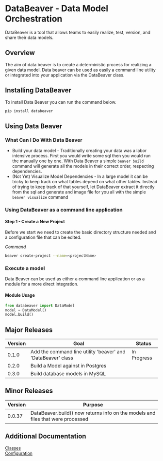 # DataBeaver - Data Model Orchestration
DataBeaver is a tool that allows teams to easily realize, test, version, and share their data models. 

## Overview
The aim of data beaver is to create a deterministic process for realizing a given data model.
Data beaver can be used as easily a command line utility or integrated into your application via the DataBeaver class. 
 
## Installing DataBeaver
To install Data Beaver you can run the command below.
```bash
pip install databeaver
```

## Using Data Beaver
### What Can I Do With Data Beaver
* Build your data model - Traditionally creating your data was a labor intensive process. First you would write some sql
then you would run the manually one by one. With Data Beaver a simple `beaver build` command will generate all the models
in their correct order, respecting dependencies. 
* (Not Yet) Visualize Model Dependencies - In a large model it can be tricky to keep track on what tables depend on what
other tables. Instead of trying to keep track of that yourself, let DataBeaver extract it directly from the sql and generate
and image file for you all with the simple `beaver visualize` command
  
### Using DataBeaver as a command line application 
#### Step 1 - Create a New Project
Before we start we need to create the basic directory structure needed and a configuration file that can be edited.  

*Command* 
```bash
beaver create-project --name=<projectName>
```


### Execute a model 
Data Beaver can be used as either a command line application or as a module for a more direct integration. 
#### Module Usage
```python
from databeaver import DataModel
model = DataModel()
model.build()
```



## Major Releases
| Version | Goal |Status|
|---------|----------------------------------------------------------|------|
|0.1.0    | Add the command line utility 'beaver' and 'DataBeaver' class |In Progress|
|0.2.0    | Build a Model against in Postgres                        ||
|0.3.0    | Build database models in MySQL                           ||

## Minor Releases 
| Version | Purpose                                                                       |
|---------|-------------------------------------------------------------------------------|
|0.0.37   | DataBeaver.build() now returns info on the models and files that were processed |

## Additional Documentation
[Classes](./docs/classes.md)<br>
[Configuration](./docs/configuration.md)

